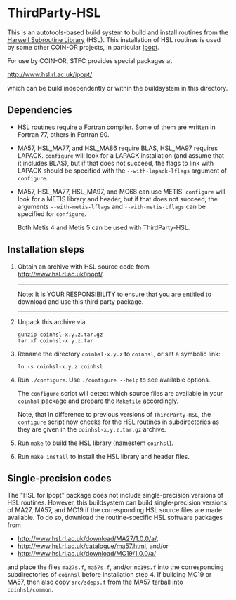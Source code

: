 # ThirdParty-HSL

This is an autotools-based build system to build and install routines from
the [Harwell Subroutine Library](http://www.hsl.rl.ac.uk/) (HSL).
This installation of HSL routines is used by some other COIN-OR projects,
in particular [Ipopt](https://github.com/coin-or/Ipopt).

For use by COIN-OR, STFC provides special packages at

http://www.hsl.rl.ac.uk/ipopt/

which can be build independently or within the buildsystem in this
directory.

## Dependencies

- HSL routines require a Fortran compiler.
  Some of them are written in Fortran 77, others in Fortran 90.
  
- MA57, HSL_MA77, and HSL_MA86 require BLAS, HSL_MA97 requires LAPACK.
  `configure` will look for a LAPACK installation (and assume that it
  includes BLAS), but if that does not succeed, the flags to link with LAPACK
  should be specified with the `--with-lapack-lflags` argument of `configure`.

- MA57, HSL_MA77, HSL_MA97, and MC68 can use METIS. `configure` will look
  for a METIS library and header, but if that does not succeed, the
  arguments `--with-metis-lflags` and `--with-metis-cflags` can be
  specified for `configure`.

  Both Metis 4 and Metis 5 can be used with ThirdParty-HSL.

## Installation steps

1. Obtain an archive with HSL source code from http://www.hsl.rl.ac.uk/ipopt/.

   **********************************************************************
   Note: It is YOUR RESPONSIBILITY to ensure that you are entitled to
         download and use this third party package.
   **********************************************************************

2. Unpack this archive via

       gunzip coinhsl-x.y.z.tar.gz
       tar xf coinhsl-x.y.z.tar

3. Rename the directory `coinhsl-x.y.z` to `coinhsl`, or set a symbolic link:

       ln -s coinhsl-x.y.z coinhsl

4. Run `./configure`. Use `./configure --help` to see available options.

   The `configure` script will detect which source files are available
   in your `coinhsl` package and prepare the `Makefile` accordingly.

   Note, that in difference to previous versions of `ThirdParty-HSL`, the
   `configure` script now checks for the HSL routines in subdirectories
   as they are given in the `coinhsl-x.y.z.tar.gz` archive.

5. Run `make` to build the HSL library (namestem `coinhsl`).

6. Run `make install` to install the HSL library and header files.

## Single-precision codes

The "HSL for Ipopt" package does not include single-precision versions of
HSL routines. However, this buildsystem can build single-precision versions
of MA27, MA57, and MC19 if the corresponding HSL source files are
made available. To do so, download the routine-specific HSL software packages from
- http://www.hsl.rl.ac.uk/download/MA27/1.0.0/a/,
- http://www.hsl.rl.ac.uk/catalogue/ma57.html, and/or
- http://www.hsl.rl.ac.uk/download/MC19/1.0.0/a/

and place the files `ma27s.f`, `ma57s.f`, and/or `mc19s.f` into the
corresponding subdirectories of `coinhsl` before installation step 4.
If building MC19 or MA57, then also copy `src/sdeps.f` from the MA57
tarball into `coinhsl/common`.
